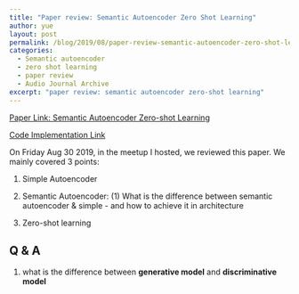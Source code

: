 ```yaml
---
title: "Paper review: Semantic Autoencoder Zero Shot Learning"
author: yue
layout: post
permalink: /blog/2019/08/paper-review-semantic-autoencoder-zero-shot-learning/
categories:
  - Semantic autoencoder
  - zero shot learning
  - paper review
  - Audio Journal Archive
excerpt: "paper review: semantic autoencoder zero-shot learning"
---
```


[Paper Link: Semantic Autoencoder Zero-shot Learning](http://openaccess.thecvf.com/content_cvpr_2017/html/Kodirov_Semantic_Autoencoder_for_CVPR_2017_paper.html)

[Code Implementation Link](https://github.com/Elyorcv/SAE)

On Friday Aug 30 2019, in the meetup I hosted, we reviewed this paper. We mainly covered 3 points:

1. Simple Autoencoder

2. Semantic Autoencoder: 
  (1) What is the difference between semantic autoencoder & simple - and how to achieve it in architecture
 
3. Zero-shot learning

## Q & A

1. what is the difference between **generative model** and **discriminative model**

